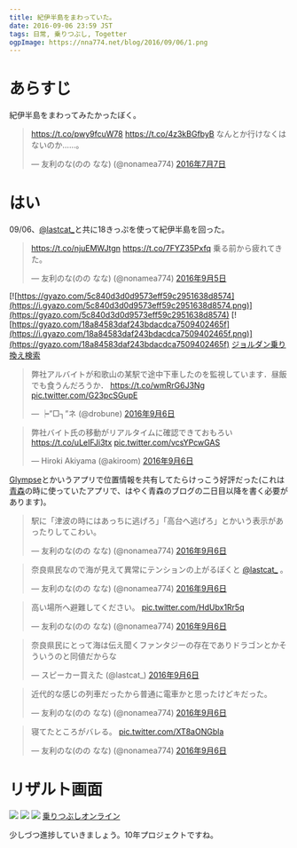 ```yaml
---
title: 紀伊半島をまわっていた。
date: 2016-09-06 23:59 JST
tags: 日常, 乗りつぶし, Togetter
ogpImage: https://nna774.net/blog/2016/09/06/1.png
---
```


# あらすじ

紀伊半島をまわってみたかったぼく。

<blockquote class="twitter-tweet" data-lang="ja"><p lang="ja" dir="ltr"><a href="https://t.co/pwy9fcuW78">https://t.co/pwy9fcuW78</a> <a href="https://t.co/4z3kBGfbyB">https://t.co/4z3kBGfbyB</a> なんとか行けなくはないのか……。</p>&mdash; 友利のな(のの なな) (@nonamea774) <a href="https://twitter.com/nonamea774/status/751025362566459392">2016年7月7日</a></blockquote>
<script async src="//platform.twitter.com/widgets.js" charset="utf-8"></script>

# はい

09/06、[@lastcat_](https://twitter.com/lastcat_)と共に18きっぷを使って紀伊半島を回った。

<blockquote class="twitter-tweet" data-cards="hidden" data-lang="ja"><p lang="ja" dir="ltr"><a href="https://t.co/njuEMWJtgn">https://t.co/njuEMWJtgn</a> <a href="https://t.co/7FYZ35Pxfq">https://t.co/7FYZ35Pxfq</a> 乗る前から疲れてきた。</p>&mdash; 友利のな(のの なな) (@nonamea774) <a href="https://twitter.com/nonamea774/status/772801514058293253">2016年9月5日</a></blockquote>

[![https://gyazo.com/5c840d3d0d9573eff59c2951638d8574](https://i.gyazo.com/5c840d3d0d9573eff59c2951638d8574.png)](https://gyazo.com/5c840d3d0d9573eff59c2951638d8574)
[![https://gyazo.com/18a84583daf243bdacdca7509402465f](https://i.gyazo.com/18a84583daf243bdacdca7509402465f.png)](https://gyazo.com/18a84583daf243bdacdca7509402465f)
[ジョルダン乗り換え検索](http://www.jorudan.co.jp/)

<blockquote class="twitter-tweet" data-lang="ja"><p lang="ja" dir="ltr">弊社アルバイトが和歌山の某駅で途中下車したのを監視しています．昼飯でも食うんだろうか． <a href="https://t.co/wmRrG6J3Ng">https://t.co/wmRrG6J3Ng</a> <a href="https://t.co/G23pcSGupE">pic.twitter.com/G23pcSGupE</a></p>&mdash; ┝”□┐”ネ (@drobune) <a href="https://twitter.com/drobune/status/772983746874052608">2016年9月6日</a></blockquote>

<blockquote class="twitter-tweet" data-lang="ja"><p lang="ja" dir="ltr">弊社バイト氏の移動がリアルタイムに確認できておもろい <a href="https://t.co/uLeIFJi3tx">https://t.co/uLeIFJi3tx</a> <a href="https://t.co/vcsYPcwGAS">pic.twitter.com/vcsYPcwGAS</a></p>&mdash; Hiroki Akiyama (@akiroom) <a href="https://twitter.com/akiroom/status/773014665227935744">2016年9月6日</a></blockquote>

[Glympse](https://www.glympse.com/)とかいうアプリで位置情報を共有してたらけっこう好評だった(これは[青森](/blog/tags/青森.html)の時に使っていたアプリで、はやく青森のブログの二日目以降を書く必要があります)。

<blockquote class="twitter-tweet" data-lang="ja"><p lang="ja" dir="ltr">駅に「津波の時にはあっちに逃げろ」「高台へ逃げろ」とかいう表示があったりしてこわい。</p>&mdash; 友利のな(のの なな) (@nonamea774) <a href="https://twitter.com/nonamea774/status/772997371483389952">2016年9月6日</a></blockquote>

<blockquote class="twitter-tweet" data-lang="ja"><p lang="ja" dir="ltr">奈良県民なので海が見えて異常にテンションの上がるぼくと <a href="https://twitter.com/lastcat_">@lastcat_</a> 。</p>&mdash; 友利のな(のの なな) (@nonamea774) <a href="https://twitter.com/nonamea774/status/772998019562078208">2016年9月6日</a></blockquote>

<blockquote class="twitter-tweet" data-lang="ja"><p lang="ja" dir="ltr">高い場所へ避難してください。 <a href="https://t.co/HdUbx1Rr5q">pic.twitter.com/HdUbx1Rr5q</a></p>&mdash; 友利のな(のの なな) (@nonamea774) <a href="https://twitter.com/nonamea774/status/773000341864316928">2016年9月6日</a></blockquote>

<blockquote class="twitter-tweet" data-lang="ja"><p lang="ja" dir="ltr">奈良県民にとって海は伝え聞くファンタジーの存在でありドラゴンとかそういうのと同値だからな</p>&mdash; スピーカー買えた (@lastcat_) <a href="https://twitter.com/lastcat_/status/772999209364574208">2016年9月6日</a></blockquote>

<blockquote class="twitter-tweet" data-lang="ja"><p lang="ja" dir="ltr">近代的な感じの列車だったから普通に電車かと思ったけどキだった。</p>&mdash; 友利のな(のの なな) (@nonamea774) <a href="https://twitter.com/nonamea774/status/773057329394704384">2016年9月6日</a></blockquote>

<blockquote class="twitter-tweet" data-lang="ja"><p lang="ja" dir="ltr">寝てたところがバレる。 <a href="https://t.co/XT8aONGbla">pic.twitter.com/XT8aONGbla</a></p>&mdash; 友利のな(のの なな) (@nonamea774) <a href="https://twitter.com/nonamea774/status/773143740395335680">2016年9月6日</a></blockquote>

# リザルト画面

![](/blog/2016/09/06/1.png)
![](/blog/2016/09/06/2.png)
![](/blog/2016/09/06/3.png)
[乗りつぶしオンライン](http://www.noritsubushi.org/)

少しづつ進捗していきましょう。10年プロジェクトですね。

